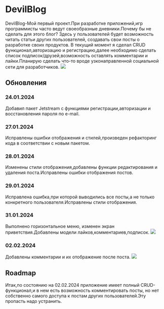 <h1>DevilBlog</h1>
<p>DevilBlog-Мой первый проект.При разработке приложений,игр программисты часто ведут своеобразные дневники.Почему бы не сделать для этого
блог?
Здесь у пользователей будет возможность читать статьи других пользователей, создавать свои посты о разработке своих продуктов.
В текущий момент я сделал CRUD функционал,авторизацию и регистрацию,далее необходимо сделать список подписок/друзей,возможность оставлять комментарии и лайки.Планирую сделать что-то вроде узконаправленной социальной сети
    для разработчиков.
    <img src="https://github.com/Nixonnes/DevilBlog/assets/62841522/7e9a571c-e792-489b-9de6-87e2d4ac56de">





</p>
<h2>Обновления</h2>
<h3>24.01.2024</h3>
Добавил пакет Jetstream с функциями регистрации,авторизации и восстановления пароля по e-mail.
<h3>27.01.2024</h3>
    Исправлены ошибки отображения и стилей,произведен рефакторинг кода в соответствии с новым пакетом.
<h3> 28.01.2024</h3>
    Изменены стили отображения,добавлены функции редактирования и удаления поста.Исправлены ошибки отображения постов.
<h3> 29.01.2024 </h3>
    Исправлена ошибка,при которой выводились все посты,а не только конкретного пользователя.Исправлены стили отображения.
<h3> 31.01.2024 </h3>
    Выполнено горизонтальное меню, изменен экран приветствия.Добавлены модели лайков,комментариев,подписок.
    <img src="https://github.com/Nixonnes/DevilBlog/assets/62841522/12d154e3-21b3-40a4-a141-d251345e92f2">
<h3>02.02.2024</h3>
    Добавлены комментарии и их отображение после поста.
    <img src="https://github.com/Nixonnes/DevilBlog/assets/62841522/b842727b-977e-47aa-8513-a0efcc20ca23">

<h2>Roadmap</h2>
Итак,по состоянию на 02.02.2024 приложение имеет полный CRUD-функционал,и в нем есть возможность комментировать посты,
но нет собственно самого доступа к постам других пользователей.Эту пропасть надо устранить.
